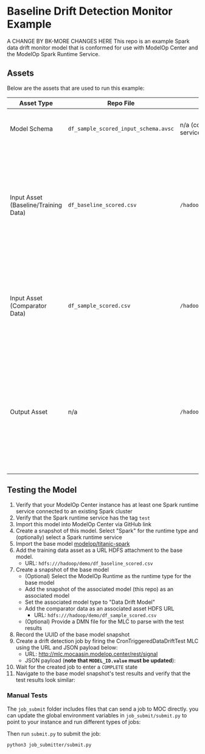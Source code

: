 # Baseline Drift Detection Monitor Example
A CHANGE BY BK-MORE CHANGES HERE
This repo is an example Spark data drift monitor model that is conformed for use with ModelOp Center and the ModelOp Spark Runtime Service.

## Assets

Below are the assets that are used to run this example:

| Asset Type | Repo File | HDFS Path | Description |
| --- | --- | --- | --- |
| Model Schema | `df_sample_scored_input_schema.avsc` | n/a (copied via Spark runtime service) | Input schema for the model. Copied from the base model input schema. |
| Input Asset (Baseline/Training Data) | `df_baseline_scored.csv` | `/hadoop/demo/df_baseline_scored.csv` | An attachment on the base model snapshot. Input file for the model `metrics()` function. The HDFS path can vary based on the `external_inputs` param of the `metrics()` function  |
| Input Asset (Comparator Data) | `df_sample_scored.csv` | `/hadoop/demo/df_sample_scored.csv` | An associated asset. Input file for the model `metrics()` function. The HDFS path can vary based on the `external_inputs` param of the `metrics()` function  |
| Output Asset | n/a | `/hadoop/demo/drift_analysis.csv` | Output from the model `metrics()` function that the MLC consumes to display on the ModelOp Center UI. The HDFS path can vary based on the `OUTPUT_FILE` `fileUrl` that is passed to the MLC when fired by API. |

## Testing the Model

1. Verify that your ModelOp Center instance has at least one Spark runtime service connected to an existing Spark cluster
2. Verify that the Spark runtime service has the tag `test`
3. Import this model into ModelOp Center via GitHub link
4. Create a snapshot of this model. Select "Spark" for the runtime type and (optionally) select a Spark runtime service
5. Import the base model [modelop/titanic-spark](https://github.com/modelop/titanic-spark.git)
6. Add the training data asset as a URL HDFS attachment to the base model.
    - URL: `hdfs:///hadoop/demo/df_baseline_scored.csv`
7. Create a snapshot of the base model
   - (Optional) Select the ModelOp Runtime as the runtime type for the base model
   - Add the snapshot of the associated model (this repo) as an associated model
   - Set the associated model type to "Data Drift Model"
   - Add the comparator data as an associated asset HDFS URL
       - URL: `hdfs:///hadoop/demo/df_sample_scored.csv`
   - (Optional) Provide a DMN file for the MLC to parse with the test results
8. Record the UUID of the base model snapshot
9. Create a drift detection job by firing the CronTriggeredDataDriftTest MLC using the URL and JSON payload below:
    - URL: http://mlc.mocaasin.modelop.center/rest/signal
    - JSON payload (**note that `MODEL_ID.value` must be updated**):
10. Wait for the created job to enter a `COMPLETE` state
11. Navigate to the base model snapshot's test results and verify that the test results look similar:

### Manual Tests

The `job_submit` folder includes files that can send a job to MOC directly. you can update the global environment variables in `job_submit/submit.py` to point to your instance and run different types of jobs:


Then run `submit.py` to submit the job:

```
python3 job_submitter/submit.py
```
